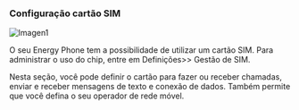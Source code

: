 ### Configuração cartão SIM

![Imagen1](http://static.energysistem.com/images/manuals/39976/54dca184e4088.jpg)

O seu Energy Phone tem a possibilidade de utilizar um cartão SIM. Para administrar o uso do chip, entre em Definições>> Gestão de SIM.

Nesta seção, você pode definir o cartão para fazer ou receber chamadas, enviar e receber mensagens de texto e conexão de dados. Também permite que você defina o seu operador de rede móvel.
